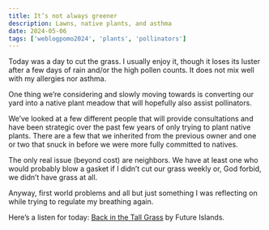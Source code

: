 ```yaml
---
title: It’s not always greener
description: Lawns, native plants, and asthma
date: 2024-05-06
tags: ['weblogpomo2024', 'plants', 'pollinators']
---
```

Today was a day to cut the grass. I usually enjoy it, though it loses its luster after a few days of rain and/or the high pollen counts. It does not mix well with my allergies nor asthma.

One thing we’re considering and slowly moving towards is converting our yard into a native plant meadow that will hopefully also assist pollinators. 

We’ve looked at a few different people that will provide consultations and have been strategic over the past few years of only trying to plant native plants. There are a few that we inherited from the previous owner and one or two that snuck in before we were more fully committed to natives.

The only real issue (beyond cost) are neighbors. We have at least one who would probably blow a gasket if I didn’t cut our grass weekly or, God forbid, we didn’t have grass at all. 

Anyway, first world problems and all but just something I was reflecting on while trying to regulate my breathing again.

Here’s a listen for today: [Back in the Tall Grass](https://open.spotify.com/track/20FHDDxEbDjg3UUsIl4z6y?si=RvI4fJrbSXC0emO7ZBIPUg) by Future Islands.
